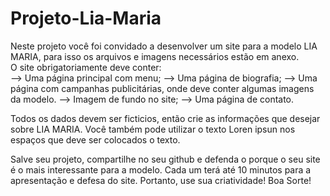 # Projeto-Lia-Maria

Neste projeto você foi convidado a desenvolver um site para a modelo LIA MARIA,
para isso os arquivos e imagens necessários estão em anexo. <br>
O site obrigatoriamente deve conter:<br>
--> Uma página principal com menu;
--> Uma página de biografia;
--> Uma página com campanhas publicitárias, onde deve conter algumas imagens da modelo. 
--> Imagem de fundo no site;
--> Uma página de contato.

Todos os dados devem ser ficticios, então crie as informações que desejar sobre LIA MARIA.
Você também pode utilizar o texto Loren ipsun nos espaços que deve ser colocados o texto. 


Salve seu projeto, compartilhe no seu github e defenda o porque o seu site é o mais interessante para a modelo.
Cada um terá até 10 minutos para a apresentação e defesa do site. 
Portanto, use sua criatividade!
Boa Sorte!
